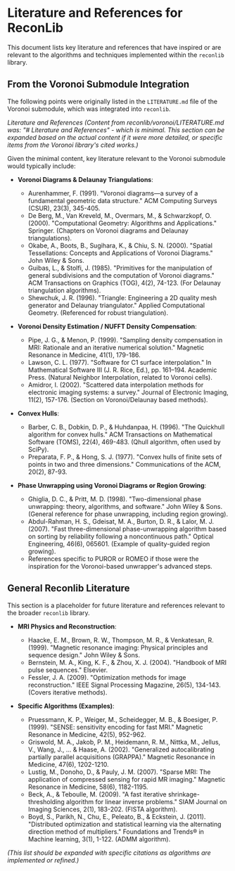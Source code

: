 # Literature and References for ReconLib

This document lists key literature and references that have inspired or are relevant to the algorithms and techniques implemented within the `reconlib` library.

## From the Voronoi Submodule Integration

The following points were originally listed in the `LITERATURE.md` file of the Voronoi submodule, which was integrated into `reconlib`.

*Literature and References*
*(Content from reconlib/voronoi/LITERATURE.md was: "# Literature and References" - which is minimal. This section can be expanded based on the actual content if it were more detailed, or specific items from the Voronoi library's cited works.)*

Given the minimal content, key literature relevant to the Voronoi submodule would typically include:

*   **Voronoi Diagrams & Delaunay Triangulations**:
    *   Aurenhammer, F. (1991). "Voronoi diagrams—a survey of a fundamental geometric data structure." ACM Computing Surveys (CSUR), 23(3), 345-405.
    *   De Berg, M., Van Kreveld, M., Overmars, M., & Schwarzkopf, O. (2000). "Computational Geometry: Algorithms and Applications." Springer. (Chapters on Voronoi diagrams and Delaunay triangulations).
    *   Okabe, A., Boots, B., Sugihara, K., & Chiu, S. N. (2000). "Spatial Tessellations: Concepts and Applications of Voronoi Diagrams." John Wiley & Sons.
    *   Guibas, L., & Stolfi, J. (1985). "Primitives for the manipulation of general subdivisions and the computation of Voronoi diagrams." ACM Transactions on Graphics (TOG), 4(2), 74-123. (For Delaunay triangulation algorithms).
    *   Shewchuk, J. R. (1996). "Triangle: Engineering a 2D quality mesh generator and Delaunay triangulator." Applied Computational Geometry. (Referenced for robust triangulation).

*   **Voronoi Density Estimation / NUFFT Density Compensation**:
    *   Pipe, J. G., & Menon, P. (1999). "Sampling density compensation in MRI: Rationale and an iterative numerical solution." Magnetic Resonance in Medicine, 41(1), 179-186.
    *   Lawson, C. L. (1977). "Software for C1 surface interpolation." In Mathematical Software III (J. R. Rice, Ed.), pp. 161–194. Academic Press. (Natural Neighbor Interpolation, related to Voronoi cells).
    *   Amidror, I. (2002). "Scattered data interpolation methods for electronic imaging systems: a survey." Journal of Electronic Imaging, 11(2), 157-176. (Section on Voronoi/Delaunay based methods).

*   **Convex Hulls**:
    *   Barber, C. B., Dobkin, D. P., & Huhdanpaa, H. (1996). "The Quickhull algorithm for convex hulls." ACM Transactions on Mathematical Software (TOMS), 22(4), 469-483. (Qhull algorithm, often used by SciPy).
    *   Preparata, F. P., & Hong, S. J. (1977). "Convex hulls of finite sets of points in two and three dimensions." Communications of the ACM, 20(2), 87-93.

*   **Phase Unwrapping using Voronoi Diagrams or Region Growing**:
    *   Ghiglia, D. C., & Pritt, M. D. (1998). "Two-dimensional phase unwrapping: theory, algorithms, and software." John Wiley & Sons. (General reference for phase unwrapping, including region growing).
    *   Abdul-Rahman, H. S., Gdeisat, M. A., Burton, D. R., & Lalor, M. J. (2007). "Fast three-dimensional phase-unwrapping algorithm based on sorting by reliability following a noncontinuous path." Optical Engineering, 46(6), 065601. (Example of quality-guided region growing).
    *   References specific to PUROR or ROMEO if those were the inspiration for the Voronoi-based unwrapper's advanced steps.

## General Reconlib Literature

This section is a placeholder for future literature and references relevant to the broader `reconlib` library.

*   **MRI Physics and Reconstruction**:
    *   Haacke, E. M., Brown, R. W., Thompson, M. R., & Venkatesan, R. (1999). "Magnetic resonance imaging: Physical principles and sequence design." John Wiley & Sons.
    *   Bernstein, M. A., King, K. F., & Zhou, X. J. (2004). "Handbook of MRI pulse sequences." Elsevier.
    *   Fessler, J. A. (2009). "Optimization methods for image reconstruction." IEEE Signal Processing Magazine, 26(5), 134-143. (Covers iterative methods).

*   **Specific Algorithms (Examples)**:
    *   Pruessmann, K. P., Weiger, M., Scheidegger, M. B., & Boesiger, P. (1999). "SENSE: sensitivity encoding for fast MRI." Magnetic Resonance in Medicine, 42(5), 952-962.
    *   Griswold, M. A., Jakob, P. M., Heidemann, R. M., Nittka, M., Jellus, V., Wang, J., ... & Haase, A. (2002). "Generalized autocalibrating partially parallel acquisitions (GRAPPA)." Magnetic Resonance in Medicine, 47(6), 1202-1210.
    *   Lustig, M., Donoho, D., & Pauly, J. M. (2007). "Sparse MRI: The application of compressed sensing for rapid MR imaging." Magnetic Resonance in Medicine, 58(6), 1182-1195.
    *   Beck, A., & Teboulle, M. (2009). "A fast iterative shrinkage-thresholding algorithm for linear inverse problems." SIAM Journal on Imaging Sciences, 2(1), 183-202. (FISTA algorithm).
    *   Boyd, S., Parikh, N., Chu, E., Peleato, B., & Eckstein, J. (2011). "Distributed optimization and statistical learning via the alternating direction method of multipliers." Foundations and Trends® in Machine learning, 3(1), 1-122. (ADMM algorithm).

*(This list should be expanded with specific citations as algorithms are implemented or refined.)*
